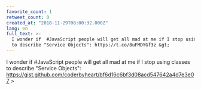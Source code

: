 ```yaml
---
favorite_count: 1
retweet_count: 0
created_at: "2018-11-29T08:00:32.000Z"
lang: en
full_text: >-
  I wonder if  #JavaScript people will get all mad at me if I stop using classes
  to describe "Service Objects": https://t.co/8uFMDYGf3z &gt;
---
```


I wonder if #JavaScript people will get all mad at me if I stop using classes to
describe "Service Objects":
<https://gist.github.com/coderbyheart/bf6d16c6bf3d08acd547642a4d7e3e07> &gt;
